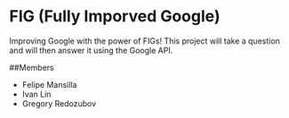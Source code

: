 # FIG (Fully Imporved Google)
Improving Google with the power of FIGs!
This project will take a question and will then answer it using the Google API.

##Members
- Felipe Mansilla 
- Ivan Lin 
- Gregory Redozubov
